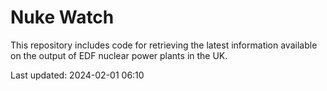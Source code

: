 # Nuke Watch

This repository includes code for retrieving the latest information available on the output of EDF nuclear power plants in the UK.

Last updated: 2024-02-01 06:10